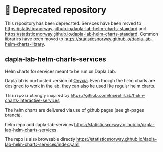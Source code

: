 # 🚫 Deprecated repository

This repository has been deprecated. Services have been moved to <https://statisticsnorway.github.io/dapla-lab-helm-charts-standard> and <https://statisticsnorway.github.io/dapla-lab-helm-charts-standard>. Common libraries have been moved to <https://statisticsnorway.github.io/dapla-lab-helm-charts-library>.

## dapla-lab-helm-charts-services

Helm charts for services meant to be run on Dapla Lab.

Dapla lab is our hosted version of [Onyxia](https://github.com/InseeFrLab/onyxia-api). Even though the helm charts are designed to work in the lab, they can also be used like regular helm charts.

This repo is strongly inspired by <https://github.com/InseeFrLab/helm-charts-interactive-services>

The helm charts are delivered via use of github pages (see gh-pages branch).

helm repo add dapla-lab-services <https://statisticsnorway.github.io/dapla-lab-helm-charts-services>

The repo is also browsable directly <https://statisticsnorway.github.io/dapla-lab-helm-charts-services/index.yaml>
